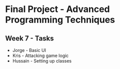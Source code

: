 # Final Project - Advanced Programming Techniques

## Week 7 - Tasks

- Jorge - Basic UI
- Kris - Attacking game logic
- Hussain - Setting up classes

